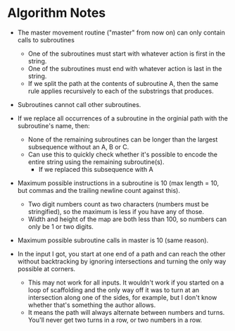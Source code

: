 Algorithm Notes
===============

- The master movement routine ("master" from now on) can only contain calls to subroutines
  - One of the subroutines must start with whatever action is first in the string.
  - One of the subroutines must end with whatever action is last in the string.
  - If we split the path at the contents of subroutine A, then the same rule applies
    recursively to each of the substrings that produces.

- Subroutines cannot call other subroutines.
- If we replace all occurrences of a subroutine in the orginial path with the subroutine's
  name, then:
  - None of the remaining subroutines can be longer than the largest subsequence without
    an A, B or C.
  - Can use this to quickly check whether it's possible to encode the entire string using 
    the remaining subroutine(s).
    - If we replaced this subsequence with A

- Maximum possible instructions in a subroutine is 10 (max length = 10, but
  commas and the trailing newline count against this).
  - Two digit numbers count as two characters (numbers must be stringified), so the 
    maximum is less if you have any of those.
  - Width and height of the map are both less than 100, so numbers can only be 1 or two digits.
- Maximum possible subroutine calls in master is 10 (same reason).

- In the input I got, you start at one end of a path and can reach the other
  without backtracking by ignoring intersections and turning the only way
  possible at corners. 
  - This may not work for all inputs. It wouldn't work if you started on a loop
    of scaffolding and the only way off it was to turn at an intersection along
    one of the sides, for example, but I don't know whether that's something
    the author allows.
  - It means the path will always alternate between numbers and turns. You'll 
    never get two turns in a row, or two numbers in a row.
